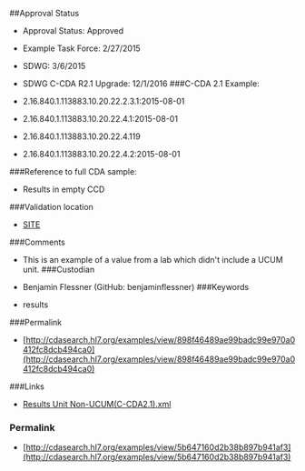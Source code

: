 ##Approval Status 

* Approval Status: Approved
* Example Task Force: 2/27/2015
* SDWG: 3/6/2015

* SDWG C-CDA R2.1 Upgrade: 12/1/2016 
###C-CDA 2.1 Example: 

* 2.16.840.1.113883.10.20.22.2.3.1:2015-08-01
* 2.16.840.1.113883.10.20.22.4.1:2015-08-01
* 2.16.840.1.113883.10.20.22.4.119
* 2.16.840.1.113883.10.20.22.4.2:2015-08-01

###Reference to full CDA sample:
* Results in empty CCD


###Validation location

* [SITE](https://sitenv.org/sandbox-ccda/ccda-validator)


###Comments

* This is an example of a value from a lab which didn't include a UCUM unit. 
###Custodian

* Benjamin Flessner (GitHub: benjaminflessner)
###Keywords

* results

###Permalink 

* [http://cdasearch.hl7.org/examples/view/898f46489ae99badc99e970a0412fc8dcb494ca0](http://cdasearch.hl7.org/examples/view/898f46489ae99badc99e970a0412fc8dcb494ca0)

###Links 

* [Results Unit Non-UCUM(C-CDA2.1).xml](https://github.com/HL7/C-CDA-Examples/tree/master/Results/Results%20Unit%20Non-UCUM/Results%20Unit%20Non-UCUM%28C-CDA2.1%29.xml)


### Permalink 

* [http://cdasearch.hl7.org/examples/view/5b647160d2b38b897b941af3](http://cdasearch.hl7.org/examples/view/5b647160d2b38b897b941af3)